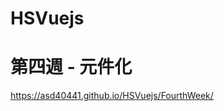 # HSVuejs
<h1>第四週 - 元件化</h1>
<a href="https://asd40441.github.io/HSVuejs/FourthWeek/">https://asd40441.github.io/HSVuejs/FourthWeek/</a>

